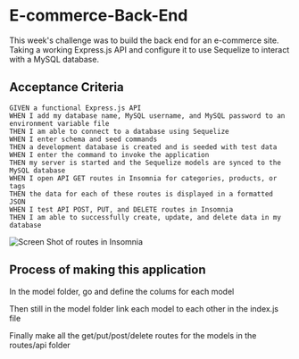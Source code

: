 # E-commerce-Back-End

This week's challenge was to build the back end for an e-commerce site. Taking a working Express.js API and configure it to use Sequelize to interact with a MySQL database.

## Acceptance Criteria

```
GIVEN a functional Express.js API
WHEN I add my database name, MySQL username, and MySQL password to an environment variable file
THEN I am able to connect to a database using Sequelize
WHEN I enter schema and seed commands
THEN a development database is created and is seeded with test data
WHEN I enter the command to invoke the application
THEN my server is started and the Sequelize models are synced to the MySQL database
WHEN I open API GET routes in Insomnia for categories, products, or tags
THEN the data for each of these routes is displayed in a formatted JSON
WHEN I test API POST, PUT, and DELETE routes in Insomnia
THEN I am able to successfully create, update, and delete data in my database
```

![Screen Shot of routes in Insomnia](https://user-images.githubusercontent.com/90152576/147414157-38b1f6bd-13a0-4183-b5da-af98196f4f5c.png)

## Process of making this application

In the model folder, go and define the colums for each model

Then still in the model folder link each model to each other in the index.js file

Finally make all the get/put/post/delete routes for the models in the routes/api folder
